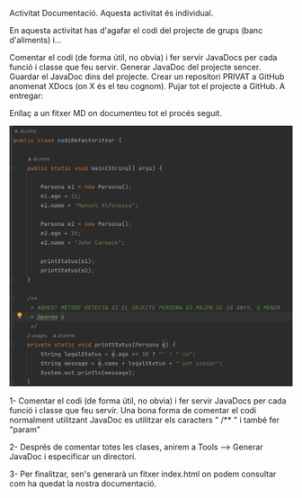 Activitat Documentació.
Aquesta activitat és individual.

En aquesta activitat has d'agafar el codi del projecte de grups (banc d'aliments) i...

Comentar el codi (de forma útil, no obvia) i fer servir JavaDocs per cada funció i classe que feu servir.
Generar JavaDoc del projecte sencer.
Guardar el JavaDoc dins del projecte.
Crear un repositori PRIVAT a GitHub anomenat XDocs (on X és el teu cognom).
Pujar tot el projecte a GitHub.
A entregar:

Enllaç a un fitxer MD on documenteu tot el procés seguit.

![Alt text](1.png)


1- Comentar el codi (de forma útil, no obvia) i fer servir JavaDocs per cada funció i classe que feu servir.
Una bona forma de comentar el codi normalment utilitzant JavaDoc es utilitzar els caracters " /** " i també fer "param"





2- Després de comentar totes les clases, anirem a Tools --> Generar JavaDoc i especificar un directori.

3- Per finalitzar, sen's generarà un fitxer index.html on podem consultar com ha quedat la nostra documentació.
